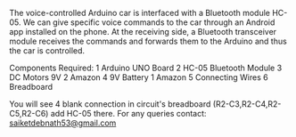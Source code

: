 The voice-controlled Arduino car is interfaced with a Bluetooth module HC-05. We can give specific voice commands to the car through an Android app installed on the phone. At the receiving side, a Bluetooth transceiver module receives the commands and forwards them to the Arduino and thus the car is controlled.

Components Required:
  1	Arduino UNO Board
  2	HC-05 Bluetooth Module
  3	DC Motors 9V	2	Amazon
  4	9V Battery	1	Amazon
  5	Connecting Wires
  6	Breadboard

You will see 4 blank connection in circuit's breadboard (R2-C3,R2-C4,R2-C5,R2-C6) add HC-05 there.
For any queries contact: saiketdebnath53@gmail.com
